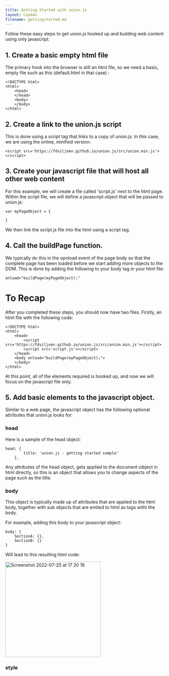 ```yaml
---
title: Getting Started with union.js
layout: Cayman
filename: gettingstarted.md
---
```


Follow these easy steps to get union.js hooked up and building web content using only javascript:

## 1. Create a basic empty html file

The primary hook into the browser is still an html file, so we need a basic, empty file such as this (default.html in that case) :

```
<!DOCTYPE html>
<html>
    <head>        
    </head>
    <body>
    </body>
</html>
```

## 2. Create a link to the union.js script

This is done using a script tag that links to a copy of union.js.  In this case, we are using the online, minified version:

```
<script src='https://fdviljoen.github.io/union.js/src/union.min.js'></script>
```

## 3.  Create your javascript file that will host all other web content

For this example, we will create a file called 'script.js' next to the html page.  Within the script file, we will define a javascript object that will be passed to union.js:

```
var myPageObject = {
    
}
```

We then link the script.js file into the html using a script tag.

## 4. Call the buildPage function.

We typically do this in the opnload event of the page body so that the complete page has been loaded before we start adding more objects to the DOM.  This is done by adding the following to your body tag in your html file:

```
onload="buildPage(myPageObject);"
```

# To Recap
After you completed these steps, you should now have two files.  Firstly, an html file with the following code:

```
<!DOCTYPE html>
<html>
    <head>   
        <script src='https://fdviljoen.github.io/union.js/src/union.min.js'></script>
        <script src='script.js'></script>
    </head>
    <body onload="buildPage(myPageObject);">
    </body>
</html>
```
At this point, all of the elements required is hooked up, and now we will focus on the javascript file only.

## 5. Add basic elements to the javascript object.

Similar to a web page, the javascript object has the following optional attributes that union.js looks for:

### head
Here is a sample of the head object:

```
head: {
        title: 'union.js - getting started sample'
    },
```
Any attributes of the head object, gets applied to the document oibject in html directly, so this is an object that allows you to change aspects of the page such as the title.

### body

This object is typically made up of attributes that are applied to the html body, together with sub objects that are emited to html as tags withi the body.

For example, adding this body to your javascript object:

```
body: {
    SectionA: {},
    SectionB: {}
}
```
Will lead to this resulting html code:

<img width="301" alt="Screenshot 2022-07-25 at 17 20 16" src="https://user-images.githubusercontent.com/43622111/180826831-cc441458-022e-4bbd-b23b-db5531aff0ff.png">




### style



